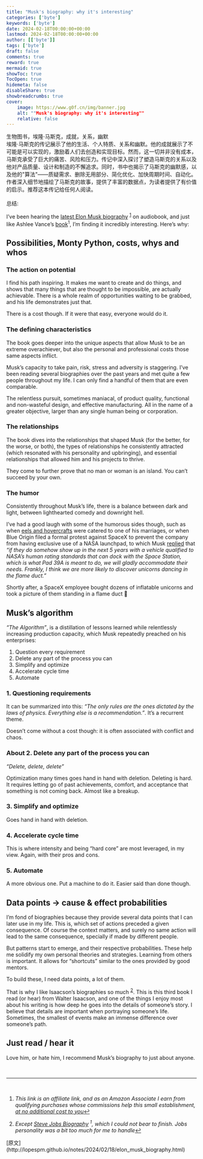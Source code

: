 ```yaml
---
title: "Musk's biography: why it's interesting"
categories: ['byte']
keywords: ['byte']
date: 2024-02-18T00:00:00+00:00
lastmod: 2024-02-18T00:00:00+00:00
author: [['byte']]
tags: ['byte']
draft: false 
comments: true
reward: true 
mermaid: true 
showToc: true 
TocOpen: true 
hidemeta: false 
disableShare: true 
showbreadcrumbs: true 
cover:
    image: https://www.g0f.cn/img/banner.jpg
    alt: ""Musk's biography: why it's interesting""
    relative: false
---
```


<div>

<div> 生物图书，埃隆·马斯克，成就，关系，幽默<br/>
埃隆·马斯克的传记展示了他的生活、个人特质、关系和幽默。他的成就展示了不可能是可以实现的，激励着人们去创造和实现目标。然而，这一切并非没有成本，马斯克承受了巨大的痛苦、风险和压力。传记中深入探讨了塑造马斯克的关系以及他对产品质量、设计和制造的不懈追求。同时，书中也揭示了马斯克的幽默感，以及他的"算法"——质疑需求、删除无用部分、简化优化、加快周期时间、自动化。作者深入细节地描绘了马斯克的故事，提供了丰富的数据点，为读者提供了有价值的启示。推荐这本传记给任何人阅读。 <br/><br/>总结: <div>
<p>I’ve been hearing the <a href="https://amzn.to/3I97bBi">latest Elon Musk biography</a> <sup id="fnref:1"><a href="https://lopespm.com/atom.xml#fn:1" rel="footnote">1</a></sup> on audiobook, and just like Ashlee Vance’s <a href="https://amzn.to/3I5hUNu">book</a><sup>1</sup>, I’m finding it incredibly interesting. Here’s why:</p>
<h2 id="possibilities-monty-python-costs-whys-and-whos">Possibilities, Monty Python, costs, whys and whos</h2>
<h3 id="the-action-on-potential">The action on potential</h3>
<p>I find his path inspiring. It makes me want to create and do things, and shows that many things that are thought to be impossible, are actually achievable. There is a whole realm of opportunities waiting to be grabbed, and his life demonstrates just that.</p>
<p>There is a cost though. If it were that easy, everyone would do it.</p>
<h3 id="the-defining-characteristics">The defining characteristics</h3>
<p>The book goes deeper into the unique aspects that allow Musk to be an extreme overachiever, but also the personal and professional costs those same aspects inflict.</p>
<p>Musk’s capacity to take pain, risk, stress and adversity is staggering. I’ve been reading several biographies over the past years and met quite a few people throughout my life. I can only find a handful of them that are even comparable.</p>
<p>The relentless pursuit, sometimes maniacal, of product quality, functional and non-wasteful design, and effective manufacturing. All in the name of a greater objective, larger than any single human being or corporation.</p>
<h3 id="the-relationships">The relationships</h3>
<p>The book dives into the relationships that shaped Musk (for the better, for the worse, or both), the types of relationships he consistently attracted (which resonated with his personality and upbringing), and essential relationships that allowed him and his projects to thrive.</p>
<p>They come to further prove that no man or woman is an island. You can’t succeed by your own.</p>
<h3 id="the-humor">The humor</h3>
<p>Consistently throughout Musk’s life, there is a balance between dark and light, between lighthearted comedy and downright hell.</p>
<p>I’ve had a good laugh with some of the humorous sides though, such as when <a href="https://www.youtube.com/watch?v=grA5XmBRC6g">eels and hovercrafts</a> were catered to one of his marriages, or when Blue Origin filed a formal protest against SpaceX to prevent the company from having exclusive use of a NASA launchpad, to which Musk <a href="https://spacenews.com/37389musk-calls-out-blue-origin-ula-for-phony-blocking-tactic-on-shuttle-pad/">replied</a> that <em>“if they do somehow show up in the next  5 years with a vehicle qualified to NASA’s human rating standards that can dock with the Space Station, which is what Pad 39A is meant to do, we will gladly accommodate their needs. Frankly, I think we are more likely to discover unicorns dancing in the flame duct.”</em></p>
<p>Shortly after, a SpaceX employee bought dozens of inflatable unicorns and took a picture of them standing in a flame duct 🦄</p>
<h2 id="musks-algorithm">Musk’s algorithm</h2>
<p><em>“The Algorithm”</em>, is a distillation of lessons learned while relentlessly increasing production capacity, which Musk repeatedly preached on his enterprises:</p>
<ol>
<li>Question every requirement</li>
<li>Delete any part of the process you can</li>
<li>Simplify and optimize</li>
<li>Accelerate cycle time</li>
<li>Automate</li>
</ol>
<h3 id="questioning-requirements">1. Questioning requirements</h3>
<p>It can be summarized into this: <em>“The only rules are the ones dictated by the laws of physics. Everything else is a recommendation.”</em>. It’s a recurrent theme.</p>
<p>Doesn’t come without a cost though: it is often associated with conflict and chaos.</p>
<h3 id="about-2-delete-any-part-of-the-process-you-can">About 2. Delete any part of the process you can</h3>
<p><em>“Delete, delete, delete”</em></p>
<p>Optimization many times goes hand in hand with deletion. Deleting is hard. It requires letting go of past achievements, comfort, and acceptance that something is not coming back. Almost like a breakup.</p>
<h3 id="simplify-and-optimize">3. Simplify and optimize</h3>
<p>Goes hand in hand with deletion.</p>
<h3 id="accelerate-cycle-time">4. Accelerate cycle time</h3>
<p>This is where intensity and being “hard core” are most leveraged, in my view. Again, with their pros and cons.</p>
<h3 id="automate">5. Automate</h3>
<p>A more obvious one. Put a machine to do it. Easier said than done though.</p>
<h2 id="data-points---cause--effect-probabilities">Data points -&gt; cause &amp; effect probabilities</h2>
<p>I’m fond of biographies because they provide several data points that I can later use in my life. This is, which set of actions preceded a given consequence. Of course the context matters, and surely no same action will lead to the same consequence, specially if made by different people.</p>
<p>But patterns start to emerge, and their respective probabilities. These help me solidify my own personal theories and strategies. Learning from others is important. It allows for “shortcuts” similar to the ones provided by good mentors.</p>
<p>To build these, I need data points, a lot of them.</p>
<p>That is why I like Isaacson’s biographies so much <sup id="fnref:2"><a href="https://lopespm.com/atom.xml#fn:2" rel="footnote">2</a></sup>. This is this third book I read (or hear) from Walter Isaacson, and one of the things I enjoy most about his writing is how deep he goes into the details of someone’s story. I believe that details are important when portraying someone’s life. Sometimes, the smallest of events make an immense difference over someone’s path.</p>
<h2 id="just-read--hear-it">Just read / hear it</h2>
<p>Love him, or hate him, I recommend Musk’s biography to just about anyone.</p>
<p><br/></p>
<hr/>
<p><br/></p>
<div class="footnotes">
<ol>
<li id="fn:1">
<p><em>This link is an affiliate link, and as an Amazon Associate I earn from qualifying purchases whose commissions help this small establishment, <u>at no additional cost to you</u></em><a href="https://lopespm.com/atom.xml#fnref:1" rel="reference">↩</a></p>
</li>
<li id="fn:2">
<p><em>Except <a href="https://amzn.to/48m3D9u">Steve Jobs Biography</a> <sup>1</sup>, which I could not bear to finish. Jobs personality was a bit too much for me to handle</em><a href="https://lopespm.com/atom.xml#fnref:2" rel="reference">↩</a></p>
</li>
</ol>
</div>
</div></div>
</div>

<div>
[原文](http://lopespm.github.io/notes/2024/02/18/elon_musk_biography.html)
</div>

